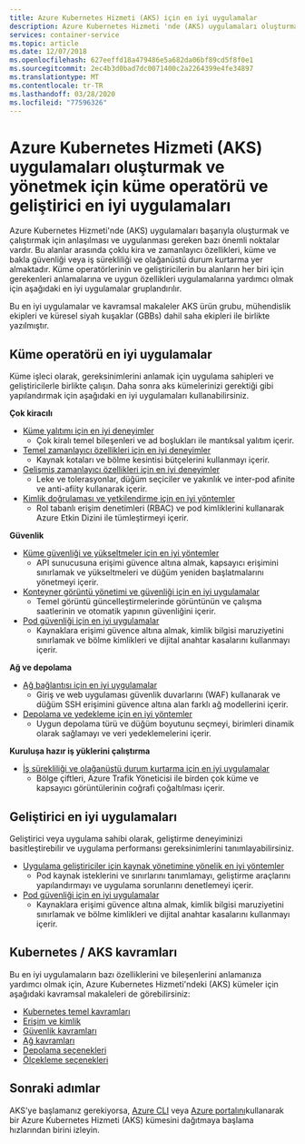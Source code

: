 ```yaml
---
title: Azure Kubernetes Hizmeti (AKS) için en iyi uygulamalar
description: Azure Kubernetes Hizmeti 'nde (AKS) uygulamaları oluşturmak ve yönetmek için küme operatörü ve geliştirici en iyi uygulamaları toplama
services: container-service
ms.topic: article
ms.date: 12/07/2018
ms.openlocfilehash: 627eeffd18a479486e5a682da06bf89cd5f8f0e1
ms.sourcegitcommit: 2ec4b3d0bad7dc0071400c2a2264399e4fe34897
ms.translationtype: MT
ms.contentlocale: tr-TR
ms.lasthandoff: 03/28/2020
ms.locfileid: "77596326"
---
```

# <a name="cluster-operator-and-developer-best-practices-to-build-and-manage-applications-on-azure-kubernetes-service-aks"></a>Azure Kubernetes Hizmeti (AKS) uygulamaları oluşturmak ve yönetmek için küme operatörü ve geliştirici en iyi uygulamaları

Azure Kubernetes Hizmeti'nde (AKS) uygulamaları başarıyla oluşturmak ve çalıştırmak için anlaşılması ve uygulanması gereken bazı önemli noktalar vardır. Bu alanlar arasında çoklu kira ve zamanlayıcı özellikleri, küme ve bakla güvenliği veya iş sürekliliği ve olağanüstü durum kurtarma yer almaktadır. Küme operatörlerinin ve geliştiricilerin bu alanların her biri için gerekenleri anlamalarına ve uygun özellikleri uygulamalarına yardımcı olmak için aşağıdaki en iyi uygulamalar gruplandırılır.

Bu en iyi uygulamalar ve kavramsal makaleler AKS ürün grubu, mühendislik ekipleri ve küresel siyah kuşaklar (GBBs) dahil saha ekipleri ile birlikte yazılmıştır.

## <a name="cluster-operator-best-practices"></a>Küme operatörü en iyi uygulamalar

Küme işleci olarak, gereksinimlerini anlamak için uygulama sahipleri ve geliştiricilerle birlikte çalışın. Daha sonra aks kümelerinizi gerektiği gibi yapılandırmak için aşağıdaki en iyi uygulamaları kullanabilirsiniz.

**Çok kiracılı**

* [Küme yalıtımı için en iyi deneyimler](operator-best-practices-cluster-isolation.md)
    * Çok kiralı temel bileşenleri ve ad boşlukları ile mantıksal yalıtım içerir.
* [Temel zamanlayıcı özellikleri için en iyi deneyimler](operator-best-practices-scheduler.md)
    * Kaynak kotaları ve bölme kesintisi bütçelerini kullanmayı içerir.
* [Gelişmiş zamanlayıcı özellikleri için en iyi deneyimler](operator-best-practices-advanced-scheduler.md)
    * Leke ve tolerasyonlar, düğüm seçiciler ve yakınlık ve inter-pod afinite ve anti-afiity kullanarak içerir.
* [Kimlik doğrulaması ve yetkilendirme için en iyi yöntemler](operator-best-practices-identity.md)
    * Rol tabanlı erişim denetimleri (RBAC) ve pod kimliklerini kullanarak Azure Etkin Dizini ile tümleştirmeyi içerir.

**Güvenlik**

* [Küme güvenliği ve yükseltmeler için en iyi yöntemler](operator-best-practices-cluster-security.md)
    * API sunucusuna erişimi güvence altına almak, kapsayıcı erişimini sınırlamak ve yükseltmeleri ve düğüm yeniden başlatmalarını yönetmeyi içerir.
* [Konteyner görüntü yönetimi ve güvenliği için en iyi uygulamalar](operator-best-practices-container-image-management.md)
    * Temel görüntü güncelleştirmelerinde görüntünün ve çalışma saatlerinin ve otomatik yapının güvenliğini içerir.
* [Pod güvenliği için en iyi uygulamalar](developer-best-practices-pod-security.md)
    * Kaynaklara erişimi güvence altına almak, kimlik bilgisi maruziyetini sınırlamak ve bölme kimlikleri ve dijital anahtar kasalarını kullanmayı içerir.

**Ağ ve depolama**

* [Ağ bağlantısı için en iyi uygulamalar](operator-best-practices-network.md)
    * Giriş ve web uygulaması güvenlik duvarlarını (WAF) kullanarak ve düğüm SSH erişimini güvence altına alan farklı ağ modellerini içerir.
* [Depolama ve yedekleme için en iyi yöntemler](operator-best-practices-storage.md)
    * Uygun depolama türü ve düğüm boyutunu seçmeyi, birimleri dinamik olarak sağlamayı ve veri yedeklemelerini içerir.

**Kuruluşa hazır iş yüklerini çalıştırma**

* [İş sürekliliği ve olağanüstü durum kurtarma için en iyi uygulamalar](operator-best-practices-multi-region.md)
    * Bölge çiftleri, Azure Trafik Yöneticisi ile birden çok küme ve kapsayıcı görüntülerinin coğrafi çoğaltılması içerir.

## <a name="developer-best-practices"></a>Geliştirici en iyi uygulamaları

Geliştirici veya uygulama sahibi olarak, geliştirme deneyiminizi basitleştirebilir ve uygulama performansı gereksinimlerini tanımlayabilirsiniz.

* [Uygulama geliştiriciler için kaynak yönetimine yönelik en iyi yöntemler](developer-best-practices-resource-management.md)
    * Pod kaynak isteklerini ve sınırlarını tanımlamayı, geliştirme araçlarını yapılandırmayı ve uygulama sorunlarını denetlemeyi içerir.
* [Pod güvenliği için en iyi uygulamalar](developer-best-practices-pod-security.md)
    * Kaynaklara erişimi güvence altına almak, kimlik bilgisi maruziyetini sınırlamak ve bölme kimlikleri ve dijital anahtar kasalarını kullanmayı içerir.

## <a name="kubernetes--aks-concepts"></a>Kubernetes / AKS kavramları

Bu en iyi uygulamaların bazı özelliklerini ve bileşenlerini anlamanıza yardımcı olmak için, Azure Kubernetes Hizmeti'ndeki (AKS) kümeler için aşağıdaki kavramsal makaleleri de görebilirsiniz:

* [Kubernetes temel kavramları](concepts-clusters-workloads.md)
* [Erişim ve kimlik](concepts-identity.md)
* [Güvenlik kavramları](concepts-security.md)
* [Ağ kavramları](concepts-network.md)
* [Depolama seçenekleri](concepts-storage.md)
* [Ölçekleme seçenekleri](concepts-scale.md)

## <a name="next-steps"></a>Sonraki adımlar

AKS'ye başlamanız gerekiyorsa, [Azure CLI](kubernetes-walkthrough.md) veya [Azure portalını](kubernetes-walkthrough-portal.md)kullanarak bir Azure Kubernetes Hizmeti (AKS) kümesini dağıtmaya başlama hızlarından birini izleyin.
